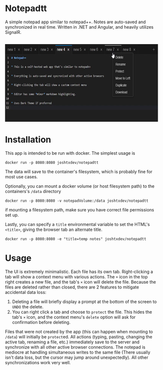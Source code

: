# Notepadtt

A simple notepad app similar to notepad++. Notes are auto-saved and synchronized in real time. Written in .NET and Angular, and heavily utilizes SignalR. 

<p align="center">
  <br>
    <img src="UI/screenshot.png" height="256"/>
  <br>
</p>

# Installation

This app is intended to be run with docker. The simplest usage is
```
docker run -p 8080:8080 joshtxdev/notepadtt
```
The data will save to the container's filesystem, which is probably fine for most use cases. 

Optionally, you can mount a docker volume (or host filesystem path) to the containers's `/data` directory
```
docker run -p 8080:8080 -v notepadVolume:/data joshtxdev/notepadtt
```
if mounting a filesystem path, make sure you have correct file permissions set up. 

Lastly, you can specify a `title` environmental variable to set the HTML's `<title>`, giving the browser tab an alternate title.  
```
docker run -p 8080:8080 -e "title=temp notes" joshtxdev/notepadtt
```

# Usage

The UI is extremely minimalistic. Each file has its own tab. Right-clicking a tab will show a context menu with various actions. The `+` icon in the top right creates a new file, and the tab's `×` icon will delete the file. Because the files are deleted rather than closed, there are 2 features to mitigate accidental data loss:

1. Deleting a file will briefly display a prompt at the bottom of the screen to `UNDO` the delete.
2. You can right click a tab and choose to `protect` the file. This hides the tab's `×` icon, and the context menu's `delete` option will ask for confirmation before deleting. 

Files that were not created by the app (this can happen when mounting to `/data`) will initially be `protect`ed.
All actions (typing, pasting, changing the active tab, renaming a file, etc.) immediately save to the server and synchronize with all other active browser connections. The notepad is mediocre at handling simultaneous writes to the same file (There usually isn't data loss, but the cursor may jump around unexpectedly). All other synchronizations work very well. 


